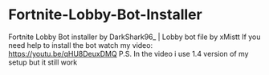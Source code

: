 # Fortnite-Lobby-Bot-Installer
Fortnite Lobby Bot installer by DarkShark96_ | Lobby bot file by xMistt
 If you need help to install the bot watch my video: https://youtu.be/qHU8DeuxDMQ
 P.S. In the video i use 1.4 version of my setup but it still work

